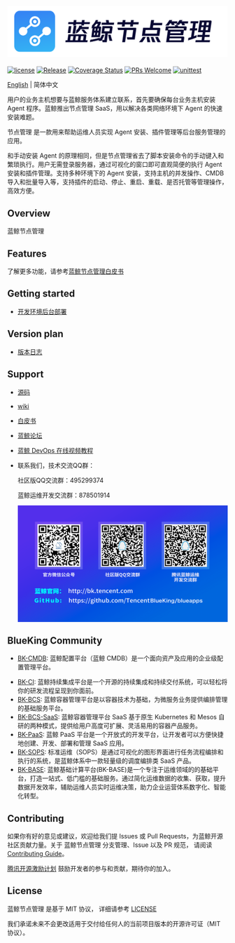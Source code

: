 ![](docs/resource/img/logo_zh.png)
---
[![license](https://img.shields.io/badge/license-MIT-brightgreen.svg)](https://github.com/TencentBlueKing/bk-nodeman/blob/master/LICENSE)
[![Release](https://img.shields.io/badge/release-1.0.0-brightgreen.svg)](https://github.com/TencentBlueKing/bk-nodeman/releases)
[![Coverage Status](https://codecov.io/gh/TencentBlueKing/bk-nodeman/branch/V2.1.X/graph/badge.svg)](https://codecov.io/gh/TencentBlueKing/bk-nodeman)
[![PRs Welcome](https://img.shields.io/badge/PRs-welcome-brightgreen.svg)](https://github.com/TencentBlueKing/bk-nodeman/pulls)
[![unittest](https://github.com/TencentBlueKing/bk-nodeman/actions/workflows/codecov.yml/badge.svg?event=schedule)](https://github.com/TencentBlueKing/bk-nodeman/actions/workflows/codecov.yml)

[English](readme_en.md) | 简体中文

用户的业务主机想要与蓝鲸服务体系建立联系，首先要确保每台业务主机安装 Agent 程序。蓝鲸推出节点管理 SaaS，用以解决各类网络环境下 Agent 的快速安装难题。

节点管理 是一款用来帮助运维人员实现 Agent 安装、插件管理等后台服务管理的应用。

和手动安装 Agent 的原理相同，但是节点管理省去了脚本安装命令的手动键入和繁琐执行。用户无需登录服务器，通过可视化的窗口即可直观简便的执行 Agent 安装和插件管理。支持多种环境下的 Agent 安装，支持主机的并发操作、CMDB 导入和批量导入等，支持插件的启动、停止、重启、重载、是否托管等管理操作，高效方便。


## Overview
蓝鲸节点管理

## Features
了解更多功能，请参考[蓝鲸节点管理白皮书](http://docs.bk.tencent.com/product_white_paper/bk_nodeman/)


## Getting started
- [开发环境后台部署](docs/install/dev_deploy.md)

## Version plan
- [版本日志](docs/release.md)


## Support
- [源码](https://github.com/TencentBlueKing/bk-nodeman/tree/master)
- [wiki](https://github.com/TencentBlueKing/bk-nodeman/wiki)
- [白皮书](http://docs.bk.tencent.com/product_white_paper/bk_nodeman/)
- [蓝鲸论坛](https://bk.tencent.com/s-mart/community)
- [蓝鲸 DevOps 在线视频教程](https://cloud.tencent.com/developer/edu/major-100008)
- 联系我们，技术交流QQ群：

  社区版QQ交流群：495299374
  
  蓝鲸运维开发交流群：878501914
  
  <img src="docs/resource/img/QR-Code.png" align=center style="zoom:67%;" />

## BlueKing Community
* [BK-CMDB](https://github.com/Tencent/bk-cmdb): 蓝鲸配置平台（蓝鲸 CMDB）是一个面向资产及应用的企业级配置管理平台。
- [BK-CI](https://github.com/Tencent/bk-ci): 蓝鲸持续集成平台是一个开源的持续集成和持续交付系统，可以轻松将你的研发流程呈现到你面前。
- [BK-BCS](https://github.com/Tencent/bk-bcs): 蓝鲸容器管理平台是以容器技术为基础，为微服务业务提供编排管理的基础服务平台。
- [BK-BCS-SaaS](https://github.com/Tencent/bk-bcs-saas): 蓝鲸容器管理平台 SaaS 基于原生 Kubernetes 和 Mesos 自研的两种模式，提供给用户高度可扩展、灵活易用的容器产品服务。
- [BK-PaaS](https://github.com/Tencent/bk-PaaS): 蓝鲸 PaaS 平台是一个开放式的开发平台，让开发者可以方便快捷地创建、开发、部署和管理 SaaS 应用。
- [BK-SOPS](https://github.com/Tencent/bk-sops): 标准运维（SOPS）是通过可视化的图形界面进行任务流程编排和执行的系统，是蓝鲸体系中一款轻量级的调度编排类 SaaS 产品。
- [BK-BASE](https://github.com/Tencent/bk-base): 蓝鲸基础计算平台(BK-BASE)是一个专注于运维领域的的基础平台，打造一站式、低门槛的基础服务。通过简化运维数据的收集、获取，提升数据开发效率，辅助运维人员实时运维决策，助力企业运营体系数字化、智能化转型。


## Contributing
如果你有好的意见或建议，欢迎给我们提 Issues 或 Pull Requests，为蓝鲸开源社区贡献力量。关于 蓝鲸节点管理 分支管理、Issue 以及 PR 规范，
请阅读 [Contributing Guide](docs/CONTRIBUTING.md)。

[腾讯开源激励计划](https://opensource.tencent.com/contribution) 鼓励开发者的参与和贡献，期待你的加入。

## License
蓝鲸节点管理 是基于 MIT 协议， 详细请参考 [LICENSE](https://github.com/TencentBlueKing/bk-nodeman/blob/master/LICENSE) 

我们承诺未来不会更改适用于交付给任何人的当前项目版本的开源许可证（MIT 协议）。
